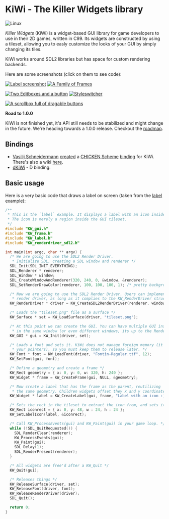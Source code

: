 KiWi - The Killer Widgets library
=================================
![Linux](https://github.com/mobius3/kiwi/workflows/Linux/badge.svg)

*Killer Widgets* (KiWi) is a widget-based GUI library for game developers to use in their 2D games, written in C99. Its widgets are constructed by using a tileset, allowing you to easly customize the looks of your GUI by simply changing its tiles.

KiWi works around SDL2 libraries but has space for custom rendering backends.

Here are some screenshots (click on them to see code):

[![Label screenshot](https://raw.githubusercontent.com/mobius3/KiWi/master/examples/label/label-screenshot.png "Label screenshot")](https://github.com/mobius3/KiWi/blob/master/examples/label/label.c)
[![A Family of Frames](https://raw.githubusercontent.com/mobius3/KiWi/master/examples/frame-family/frame-family-screenshot.png "A Family of Frames")](https://github.com/mobius3/KiWi/blob/master/examples/frame-family/frame-family.c)

[![Two Editboxes and a button](https://raw.githubusercontent.com/mobius3/KiWi/master/examples/editbox/editbox-screenshot.png "Two Editboxes and a button")](https://github.com/mobius3/KiWi/blob/master/examples/editbox/editbox.c)
[![Styleswitcher](https://raw.githubusercontent.com/mobius3/KiWi/master/examples/styleswitcher/styleswitcher-screenshot.gif "Styleswitcher")](https://github.com/mobius3/KiWi/blob/master/examples/styleswitcher/styleswitcher.c)

[![A scrollbox full of dragable buttons](https://raw.githubusercontent.com/mobius3/KiWi/master/examples/scrollbox/scrollbox-screenshot.gif "A scrollbox full of dragable buttons")](https://github.com/mobius3/KiWi/blob/master/examples/scrollbox/scrollbox.c)

**Road to 1.0.0**

KiWi is not finished yet, it's API still needs to be stabilized and might change
in the future. We're heading towards a 1.0.0 release. Checkout the [roadmap].

## Bindings
* [Vasilij Schneidermann](https://github.com/wasamasa) [created](http://emacsninja.com/posts/kiwi.html) a [CHICKEN Scheme](https://www.call-cc.org/) [binding](https://github.com/wasamasa/kiwi) for KiWi. There's also a wiki [here](http://wiki.call-cc.org/eggref/4/kiwi).
* [dKiWi](https://github.com/aferust/dkiwi) - D binding.

## Basic usage

Here is a very basic code that draws a label on screen (taken from the 
[label] example):

```cpp
/**
 * This is the `label` example. It displays a label with an icon inside a frame.
 * The icon is merely a region inside the GUI tileset.
 */
#include "KW_gui.h"
#include "KW_frame.h"
#include "KW_label.h"
#include "KW_renderdriver_sdl2.h"

int main(int argc, char ** argv) {
  /* We are going to use the SDL2 Render Driver.
   * Initialize SDL, creating a SDL window and renderer */
  SDL_Init(SDL_INIT_EVERYTHING);
  SDL_Renderer * renderer;
  SDL_Window * window;
  SDL_CreateWindowAndRenderer(320, 240, 0, &window, &renderer);
  SDL_SetRenderDrawColor(renderer, 100, 100, 100, 1); /* pretty background */

  /* Now we are going to use the SDL2 Render Driver. Users can implement their own
   * render driver, as long as it complies to the KW_RenderDriver structure */
  KW_RenderDriver * driver = KW_CreateSDL2RenderDriver(renderer, window);

  /* Loads the "tileset.png" file as a surface */
  KW_Surface * set = KW_LoadSurface(driver, "tileset.png");

  /* At this point we can create the GUI. You can have multiple GUI instances
   * in the same window (or even different windows, its up to the Render Driver) */
  KW_GUI * gui = KW_Init(driver, set);

  /* Loads a font and sets it. KiWi does not manage foreign memory (it does not own
   * your pointers), so you must keep them to release later. */
  KW_Font * font = KW_LoadFont(driver, "Fontin-Regular.ttf", 12);
  KW_SetFont(gui, font);

  /* Define a geometry and create a frame */
  KW_Rect geometry = { x: 0, y: 0, w: 320, h: 240 };
  KW_Widget * frame = KW_CreateFrame(gui, NULL, &geometry);

  /* Now create a label that has the frame as the parent, reutilizing
   * the same geometry. Children widgets offset they x and y coordinates by their parent. */
  KW_Widget * label = KW_CreateLabel(gui, frame, "Label with an icon :)", &geometry);

  /* Sets the rect in the tileset to extract the icon from, and sets it in the label */
  KW_Rect iconrect = { x: 0, y: 48, w : 24, h : 24 };
  KW_SetLabelIcon(label, &iconrect);

  /* Call KW_ProcessEvents(gui) and KW_Paint(gui) in your game loop. */
  while (!SDL_QuitRequested()) {
    SDL_RenderClear(renderer);
    KW_ProcessEvents(gui);
    KW_Paint(gui);
    SDL_Delay(1);
    SDL_RenderPresent(renderer);
  }

  /* All widgets are free'd after a KW_Quit */
  KW_Quit(gui);

  /* Releases things */
  KW_ReleaseSurface(driver, set);
  KW_ReleaseFont(driver, font);
  KW_ReleaseRenderDriver(driver);
  SDL_Quit();

  return 0;
}
```

[label]:https://github.com/mobius3/KiWi/blob/master/examples/label/label.c
[KW_CreateWidget]: https://github.com/mobius3/KiWi/blob/master/src/widget.h
[SDL2]: http://libsdl.org
[SDL2_ttf]: https://www.libsdl.org/projects/SDL_ttf/
[SDL2_image]: https://www.libsdl.org/projects/SDL_image/
[roadmap]: https://github.com/mobius3/KiWi/blob/master/ROADMAP.md

[CHICKENBINDING]: https://github.com/wasamasa/kiwi
